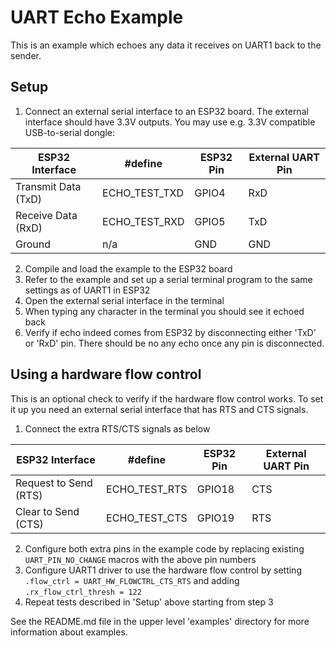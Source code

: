 # UART Echo Example

This is an example which echoes any data it receives on UART1 back to the sender.

## Setup

1. Connect an external serial interface to an ESP32 board. The external interface should have 3.3V outputs. You may use e.g. 3.3V compatible USB-to-serial dongle:

  | ESP32 Interface | #define | ESP32 Pin | External UART Pin |
  | --- | --- | --- | --- |
  | Transmit Data (TxD) | ECHO_TEST_TXD | GPIO4 | RxD |
  | Receive Data (RxD) | ECHO_TEST_RXD | GPIO5 | TxD |
  | Ground | n/a | GND | GND |

2. Compile and load the example to the ESP32 board
3. Refer to the example and set up a serial terminal program to the same settings as of UART1 in ESP32
4. Open the external serial interface in the terminal
5. When typing any character in the terminal you should see it echoed back
6. Verify if echo indeed comes from ESP32 by disconnecting either 'TxD' or 'RxD' pin. There should be no any echo once any pin is disconnected.

## Using a hardware flow control

This is an optional check to verify if the hardware flow control works. To set it up you need an external serial interface that has RTS and CTS signals. 

1. Connect the extra RTS/CTS signals as below

  | ESP32 Interface | #define | ESP32 Pin | External UART Pin |
  | --- | --- | --- | --- |
  | Request to Send (RTS) | ECHO_TEST_RTS | GPIO18 | CTS |
  | Clear to Send (CTS) | ECHO_TEST_CTS | GPIO19 | RTS |

2. Configure both extra pins in the example code by replacing existing `UART_PIN_NO_CHANGE` macros with the above pin numbers
3. Configure UART1 driver to use the hardware flow control by setting `.flow_ctrl = UART_HW_FLOWCTRL_CTS_RTS` and adding `.rx_flow_ctrl_thresh = 122`
4. Repeat tests described in 'Setup' above starting from step 3

See the README.md file in the upper level 'examples' directory for more information about examples.
